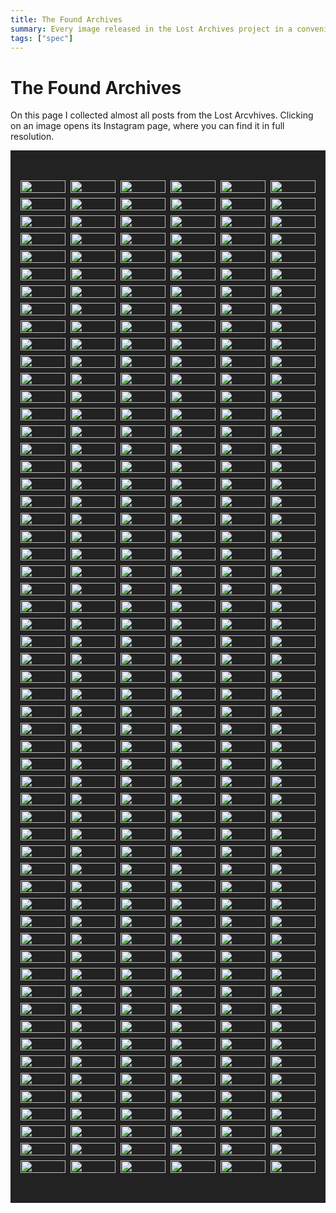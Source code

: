 ```yaml
---
title: The Found Archives
summary: Every image released in the Lost Archives project in a convenient list.
tags: ["spec"]
---
```


<style>

.flexer
{
  display: grid;
  grid-template-columns: repeat(auto-fit, calc(100% / 7));
  grid-gap: 0.5rem;
  background: #222;

  justify-content: center;
  align-items: center;
  padding-top: 3rem;
  padding-bottom: 3rem;
  width: 100%;
}

.flexer a img
{
  width: 100%;
  max-width: unset;
  margin: unset;
}

.flexer a
{
  transition: transform 0.2s ease-in-out;
  z-index: 0;
}

.flexer a:hover
{
  transform: scale(1.05);
  z-index: 1;
}
</style>

<h1>The Found Archives</h1>

<p>On this page I collected almost all posts from the Lost Arcvhives. Clicking on an image opens its Instagram page, where you can find it in full resolution.</p>

<div class="flexer">
<a target="_blank" href="https://instagram.com/p/Bwpif1ElJwF/"><img loading="lazy" src = "/imgs/insta_images/56905195_328804467780476_155031530092347563_n.webp"></a>
<a target="_blank" href="https://instagram.com/p/Bwm5z06l42H/"><img loading="lazy" src = "/imgs/insta_images/58409198_456790251756776_670031078643189384_n.webp"></a>
<a target="_blank" href="https://instagram.com/p/BvCnzZTgCsB/"><img loading="lazy" src = "/imgs/insta_images/52823206_648053712290998_8621472121135644426_n.webp"></a>
<a target="_blank" href="https://instagram.com/p/BvAUBfUlwGS/"><img loading="lazy" src = "/imgs/insta_images/53541851_373670536789179_7498684184836876343_n.webp"></a>
<a target="_blank" href="https://instagram.com/p/Bu69t5HlwMM/"><img loading="lazy" src = "/imgs/insta_images/54512877_2258022000885925_8791528414592468169_n.webp"></a>
<a target="_blank" href="https://instagram.com/p/Bu4V8cYFkkn/"><img loading="lazy" src = "/imgs/insta_images/52977317_837790109897010_1704736963351047599_n.webp"></a>
<a target="_blank" href="https://instagram.com/p/Buudf3zFIm2/"><img loading="lazy" src = "/imgs/insta_images/52183962_590519481414986_5789382831553490426_n.webp"></a>
<a target="_blank" href="https://instagram.com/p/BuuZnMFFg04/"><img loading="lazy" src = "/imgs/insta_images/52008548_2252039605020784_1819611984790468897_n.webp"></a>
<a target="_blank" href="https://instagram.com/p/Buo23A9lAg1/"><img loading="lazy" src = "/imgs/insta_images/53520610_392466481530108_3074246285394711603_n.webp"></a>
<a target="_blank" href="https://instagram.com/p/BumgHU7FSfP/"><img loading="lazy" src = "/imgs/insta_images/52008554_608994419562653_1408925611483866948_n.webp"></a>
<a target="_blank" href="https://instagram.com/p/BuetvzUFC5v/"><img loading="lazy" src = "/imgs/insta_images/51669839_432072400864805_1023034537450639301_n.webp"></a>
<a target="_blank" href="https://instagram.com/p/BuetqMmF0wj/"><img loading="lazy" src = "/imgs/insta_images/52369424_1117152728491340_4911231748437854204_n.webp"></a>
<a target="_blank" href="https://instagram.com/p/BuZ3_HEFmlQ/"><img loading="lazy" src = "/imgs/insta_images/51953653_558705604607944_4650280110754321715_n.webp"></a>
<a target="_blank" href="https://instagram.com/p/BuWVBeTFhWI/"><img loading="lazy" src = "/imgs/insta_images/52014142_409436449882453_8356869980830804786_n.webp"></a>
<a target="_blank" href="https://instagram.com/p/BuUZo2vlcPg/"><img loading="lazy" src = "/imgs/insta_images/52011638_432855387255107_4281182330056438868_n.webp"></a>
<a target="_blank" href="https://instagram.com/p/BuMk8xpl5Pc/"><img loading="lazy" src = "/imgs/insta_images/51933406_341861129757275_4833489502374798228_n.webp"></a>
<a target="_blank" href="https://instagram.com/p/BuKDbGZF1gn/"><img loading="lazy" src = "/imgs/insta_images/51616868_200643200892227_8635687523095744355_n.webp"></a>
<a target="_blank" href="https://instagram.com/p/BuHjQYqF-E5/"><img loading="lazy" src = "/imgs/insta_images/52020941_176789883283667_8679584943319341006_n.webp"></a>
<a target="_blank" href="https://instagram.com/p/BuHjH61FMTC/"><img loading="lazy" src = "/imgs/insta_images/50952484_346386605963742_5494340560205470983_n.webp"></a>
<a target="_blank" href="https://instagram.com/p/BuChjw1lMD6/"><img loading="lazy" src = "/imgs/insta_images/51169612_247937346117751_8829773038208882963_n.webp"></a>
<a target="_blank" href="https://instagram.com/p/Bt6f8AnFmGC/"><img loading="lazy" src = "/imgs/insta_images/51150025_2069284236516019_7988819079532704819_n.webp"></a>
<a target="_blank" href="https://instagram.com/p/Bt33hugl05d/"><img loading="lazy" src = "/imgs/insta_images/50949779_1397773710370066_2195426094418853493_n.webp"></a>
<a target="_blank" href="https://instagram.com/p/Bty02mYF-HY/"><img loading="lazy" src = "/imgs/insta_images/51122835_292064304791483_3266145612647575345_n.webp"></a>
<a target="_blank" href="https://instagram.com/p/BtwOjqJH7dP/"><img loading="lazy" src = "/imgs/insta_images/50559206_1041928272676833_7181548528314216848_n.webp"></a>
<a target="_blank" href="https://instagram.com/p/BtoZf29lYlt/"><img loading="lazy" src = "/imgs/insta_images/50250889_284774578826462_1155155680623090479_n.webp"></a>
<a target="_blank" href="https://instagram.com/p/BtjR17hA7FS/"><img loading="lazy" src = "/imgs/insta_images/50117165_2212248702351579_6020143229159540479_n.webp"></a>
<a target="_blank" href="https://instagram.com/p/BtghaRsgBY2/"><img loading="lazy" src = "/imgs/insta_images/51165161_140970060257734_4183668887259992839_n.webp"></a>
<a target="_blank" href="https://instagram.com/p/BteMjB9n410/"><img loading="lazy" src = "/imgs/insta_images/50170735_695284370873240_8235718966894582387_n.webp"></a>
<a target="_blank" href="https://instagram.com/p/BtWXMWZjHrw/"><img loading="lazy" src = "/imgs/insta_images/49401276_1244572129013797_4135144684913830991_n.webp"></a>
<a target="_blank" href="https://instagram.com/p/BtT1w-3AMWn/"><img loading="lazy" src = "/imgs/insta_images/50634438_378007673013342_6205314773727179853_n.webp"></a>
<a target="_blank" href="https://instagram.com/p/BtRLhuwAc6N/"><img loading="lazy" src = "/imgs/insta_images/49933404_2286941968255843_8976291319356992861_n.webp"></a>
<a target="_blank" href="https://instagram.com/p/BtOmESiFJVu/"><img loading="lazy" src = "/imgs/insta_images/49907369_370802640415642_3797636859657816002_n.webp"></a>
<a target="_blank" href="https://instagram.com/p/BtMLWdBHlwh/"><img loading="lazy" src = "/imgs/insta_images/49468930_486181941913322_7319996000073815292_n.webp"></a>
<a target="_blank" href="https://instagram.com/p/BtEP-yvDgDx/"><img loading="lazy" src = "/imgs/insta_images/49732057_255994098630308_1879029295904547041_n.webp"></a>
<a target="_blank" href="https://instagram.com/p/BtBtz1ljK37/"><img loading="lazy" src = "/imgs/insta_images/50840172_313441865951385_6994349816176760461_n.webp"></a>
<a target="_blank" href="https://instagram.com/p/Bs_cNlDjgbB/"><img loading="lazy" src = "/imgs/insta_images/49671637_227858444824091_2808999717874118265_n.webp"></a>
<a target="_blank" href="https://instagram.com/p/Bs8s2I8DTc5/"><img loading="lazy" src = "/imgs/insta_images/49401284_383257089144760_4455289512044497920_n.webp"></a>
<a target="_blank" href="https://instagram.com/p/Bs6FHM1j6zl/"><img loading="lazy" src = "/imgs/insta_images/50221224_1979215965508847_6581804625219147886_n.webp"></a>
<a target="_blank" href="https://instagram.com/p/BsvvsNTgDnN/"><img loading="lazy" src = "/imgs/insta_images/49530906_228489498091272_7008972979865299854_n.webp"></a>
<a target="_blank" href="https://instagram.com/p/BstUdX1HLfo/"><img loading="lazy" src = "/imgs/insta_images/49283518_1411195882348088_908866364288034029_n.webp"></a>
<a target="_blank" href="https://instagram.com/p/Bsqw1asgXbS/"><img loading="lazy" src = "/imgs/insta_images/50019351_284631165534843_510264946537395424_n.webp"></a>
<a target="_blank" href="https://instagram.com/p/BsoKc6Knzuy/"><img loading="lazy" src = "/imgs/insta_images/49421998_277962436219762_6225723763188250091_n.webp"></a>
<a target="_blank" href="https://instagram.com/p/BsgUICzlv4i/"><img loading="lazy" src = "/imgs/insta_images/47584208_950366745172330_3716188336980118666_n.webp"></a>
<a target="_blank" href="https://instagram.com/p/BsdxbxwARCj/"><img loading="lazy" src = "/imgs/insta_images/47585561_356507035176346_7976309068458970811_n.webp"></a>
<a target="_blank" href="https://instagram.com/p/BsbQVC9DL6v/"><img loading="lazy" src = "/imgs/insta_images/49324189_188481895441570_1703098006088635057_n.webp"></a>
<a target="_blank" href="https://instagram.com/p/BsYnt3Hn7M5/"><img loading="lazy" src = "/imgs/insta_images/47691297_1284034368410998_9124256244106908378_n.webp"></a>
<a target="_blank" href="https://instagram.com/p/BsWCagxjbP8/"><img loading="lazy" src = "/imgs/insta_images/47692934_2214885565497696_471982063338333330_n.webp"></a>
<a target="_blank" href="https://instagram.com/p/BsOQaC-j9YG/"><img loading="lazy" src = "/imgs/insta_images/47694081_107865380186068_7640603923149822898_n.webp"></a>
<a target="_blank" href="https://instagram.com/p/BsLd4zrgaza/"><img loading="lazy" src = "/imgs/insta_images/49293617_585000801951805_5363553304415215682_n.webp"></a>
<a target="_blank" href="https://instagram.com/p/BsI_WrRA2Nk/"><img loading="lazy" src = "/imgs/insta_images/47694454_127309014964476_8964514566472053080_n.webp"></a>
<a target="_blank" href="https://instagram.com/p/BsGTsDJASz6/"><img loading="lazy" src = "/imgs/insta_images/47692562_303165426990082_4303166331427773383_n.webp"></a>
<a target="_blank" href="https://instagram.com/p/BsD1w0ygd8g/"><img loading="lazy" src = "/imgs/insta_images/47583563_238126753748117_5014228481264437391_n.webp"></a>
<a target="_blank" href="https://instagram.com/p/Br8i16TjDHL/"><img loading="lazy" src = "/imgs/insta_images/47210401_126248755067787_1852855667741703837_n.webp"></a>
<a target="_blank" href="https://instagram.com/p/Br5bttejUAK/"><img loading="lazy" src = "/imgs/insta_images/47582541_2420796881323624_3980598377593782616_n.webp"></a>
<a target="_blank" href="https://instagram.com/p/Br3LhGzlZnE/"><img loading="lazy" src = "/imgs/insta_images/47693351_1066388496873846_7750208164741776567_n.webp"></a>
<a target="_blank" href="https://instagram.com/p/Br0f24lnYlD/"><img loading="lazy" src = "/imgs/insta_images/46142929_2311007292468170_1779100264759434710_n.webp"></a>
<a target="_blank" href="https://instagram.com/p/BryBXB3njaQ/"><img loading="lazy" src = "/imgs/insta_images/49376200_586760118404147_880426308351283388_n.webp"></a>
<a target="_blank" href="https://instagram.com/p/BrqMGxbD7xV/"><img loading="lazy" src = "/imgs/insta_images/47487923_372755650164373_7711125948990762826_n.webp"></a>
<a target="_blank" href="https://instagram.com/p/Brntm9SAsVm/"><img loading="lazy" src = "/imgs/insta_images/46335846_600317697085678_6440923771770662497_n.webp"></a>
<a target="_blank" href="https://instagram.com/p/BrlJuGAjzlu/"><img loading="lazy" src = "/imgs/insta_images/46841424_200147007595671_6668679050160359604_n.webp"></a>
<a target="_blank" href="https://instagram.com/p/Brif44HHTLF/"><img loading="lazy" src = "/imgs/insta_images/47334778_295303994663785_5297336909997838325_n.webp"></a>
<a target="_blank" href="https://instagram.com/p/BrgC7xvhxuD/"><img loading="lazy" src = "/imgs/insta_images/46272967_555592094906641_6321795391732361633_n.webp"></a>
<a target="_blank" href="https://instagram.com/p/BrYMoHKg0fM/"><img loading="lazy" src = "/imgs/insta_images/46094885_118961875803124_186399220174444594_n.webp"></a>
<a target="_blank" href="https://instagram.com/p/BrVrXoWgnh-/"><img loading="lazy" src = "/imgs/insta_images/46596519_261232587906296_5479687335052977523_n.webp"></a>
<a target="_blank" href="https://instagram.com/p/BrTFnKWB3Fo/"><img loading="lazy" src = "/imgs/insta_images/46468439_672599153136907_4689074130284244862_n.webp"></a>
<a target="_blank" href="https://instagram.com/p/BrQd8RGnPUx/"><img loading="lazy" src = "/imgs/insta_images/47414389_466429143885046_5254119414784860643_n.webp"></a>
<a target="_blank" href="https://instagram.com/p/BrGMCKMA9Oz/"><img loading="lazy" src = "/imgs/insta_images/45728779_218932332340974_5963733414220842095_n.webp"></a>
<a target="_blank" href="https://instagram.com/p/BrDrNXvlMAS/"><img loading="lazy" src = "/imgs/insta_images/45309241_2002727076475213_8561896020048781344_n.webp"></a>
<a target="_blank" href="https://instagram.com/p/BrBH0d8gDh9/"><img loading="lazy" src = "/imgs/insta_images/45778734_1793547830767258_7217016106680137116_n.webp"></a>
<a target="_blank" href="https://instagram.com/p/Bq_PCAoln_C/"><img loading="lazy" src = "/imgs/insta_images/46754022_351491025627473_2961380740148294352_n.webp"></a>
<a target="_blank" href="https://instagram.com/p/Bqz-g8BgFAO/"><img loading="lazy" src = "/imgs/insta_images/46352150_498300893995389_7397170501286524345_n.webp"></a>
<a target="_blank" href="https://instagram.com/p/Bqxu1ekHNbo/"><img loading="lazy" src = "/imgs/insta_images/45306017_264923157538660_7378520625978279741_n.webp"></a>
<a target="_blank" href="https://instagram.com/p/Bqu9VtFDm8-/"><img loading="lazy" src = "/imgs/insta_images/45275604_2137330609865310_5854494060268159243_n.webp"></a>
<a target="_blank" href="https://instagram.com/p/BqsZhVGHBeX/"><img loading="lazy" src = "/imgs/insta_images/44746684_546343399166846_3796957448725122578_n.webp"></a>
<a target="_blank" href="https://instagram.com/p/Bqp4qK2h0Ng/"><img loading="lazy" src = "/imgs/insta_images/46378403_284888872026192_4210891163424674673_n.webp"></a>
<a target="_blank" href="https://instagram.com/p/BqiCVuVgDrC/"><img loading="lazy" src = "/imgs/insta_images/44547620_1886965114753560_5511416974238605361_n.webp"></a>
<a target="_blank" href="https://instagram.com/p/BqfVKWNAFlk/"><img loading="lazy" src = "/imgs/insta_images/44260935_327358971377992_5412793539009497946_n.webp"></a>
<a target="_blank" href="https://instagram.com/p/BqdDK1YhgC1/"><img loading="lazy" src = "/imgs/insta_images/45595725_773357426337987_3817853788316078208_n.webp"></a>
<a target="_blank" href="https://instagram.com/p/BqaQpJfgmwy/"><img loading="lazy" src = "/imgs/insta_images/45715094_709559106082781_5372074565290846596_n.webp"></a>
<a target="_blank" href="https://instagram.com/p/BqX3UZtDpvx/"><img loading="lazy" src = "/imgs/insta_images/46540354_269483430578949_4751988783344394414_n.webp"></a>
<a target="_blank" href="https://instagram.com/p/BqP_XlZgkpk/"><img loading="lazy" src = "/imgs/insta_images/44362553_319194332249060_1131895689387666741_n.webp"></a>
<a target="_blank" href="https://instagram.com/p/BqNjbJFF6fU/"><img loading="lazy" src = "/imgs/insta_images/46103262_1176113589224641_4553691579575553914_n.webp"></a>
<a target="_blank" href="https://instagram.com/p/BqLTI17g0Oz/"><img loading="lazy" src = "/imgs/insta_images/44205737_917611878442538_1822017468198949137_n.webp"></a>
<a target="_blank" href="https://instagram.com/p/BqIm-8GFxQa/"><img loading="lazy" src = "/imgs/insta_images/43406426_331960800688109_6221089390857056487_n.webp"></a>
<a target="_blank" href="https://instagram.com/p/BqFZpj7lbOb/"><img loading="lazy" src = "/imgs/insta_images/44348156_760161144328469_684085351411080723_n.webp"></a>
<a target="_blank" href="https://instagram.com/p/Bp933iJgbPV/"><img loading="lazy" src = "/imgs/insta_images/44873923_113424366267344_412886784167767542_n.webp"></a>
<a target="_blank" href="https://instagram.com/p/Bp7YI8RgrWb/"><img loading="lazy" src = "/imgs/insta_images/44660225_282015849104646_2465811480887616916_n.webp"></a>
<a target="_blank" href="https://instagram.com/p/Bp4veOrgSP0/"><img loading="lazy" src = "/imgs/insta_images/44850381_999622583542858_7192941646794545524_n.webp"></a>
<a target="_blank" href="https://instagram.com/p/Bpz0JAAlA-6/"><img loading="lazy" src = "/imgs/insta_images/44211210_429089604288484_3921776085145362767_n.webp"></a>
<a target="_blank" href="https://instagram.com/p/BpsB2z5gdb-/"><img loading="lazy" src = "/imgs/insta_images/43628364_570716230026492_127259223787114374_n.webp"></a>
<a target="_blank" href="https://instagram.com/p/BpplbJaghIo/"><img loading="lazy" src = "/imgs/insta_images/44899810_143093959992469_6720948235115621481_n.webp"></a>
<a target="_blank" href="https://instagram.com/p/Bpm5GZrgGHq/"><img loading="lazy" src = "/imgs/insta_images/43311988_565866377160682_7649280539495603166_n.webp"></a>
<a target="_blank" href="https://instagram.com/p/BpkOzj0lM2R/"><img loading="lazy" src = "/imgs/insta_images/43985478_688145771562448_558564853496485417_n.webp"></a>
<a target="_blank" href="https://instagram.com/p/Bphq35GlYzD/"><img loading="lazy" src = "/imgs/insta_images/44448153_2460198190673837_7677505658031124890_n.webp"></a>
<a target="_blank" href="https://instagram.com/p/BpZyYKrA7Q9/"><img loading="lazy" src = "/imgs/insta_images/44619025_480606312423581_512425402550245491_n.webp"></a>
<a target="_blank" href="https://instagram.com/p/BpXZFYvl9i0/"><img loading="lazy" src = "/imgs/insta_images/44320693_741894122854933_238245534015008854_n.webp"></a>
<a target="_blank" href="https://instagram.com/p/BpUzK0RlhPb/"><img loading="lazy" src = "/imgs/insta_images/43739554_2130360543881905_4308833571318557556_n.webp"></a>
<a target="_blank" href="https://instagram.com/p/BpSHRzZj_yI/"><img loading="lazy" src = "/imgs/insta_images/43817746_1989707244660592_6614160359048247162_n.webp"></a>
<a target="_blank" href="https://instagram.com/p/BpPjUaDFytv/"><img loading="lazy" src = "/imgs/insta_images/43778673_249423965731817_8997085714012138655_n.webp"></a>
<a target="_blank" href="https://instagram.com/p/BpHz96Hge2g/"><img loading="lazy" src = "/imgs/insta_images/43778764_769027603475687_6722330647660899304_n.webp"></a>
<a target="_blank" href="https://instagram.com/p/BpFcunxBB_E/"><img loading="lazy" src = "/imgs/insta_images/43778511_1912537668832607_346953086516104349_n.webp"></a>
<a target="_blank" href="https://instagram.com/p/BpCisbpFyVY/"><img loading="lazy" src = "/imgs/insta_images/43408233_465384890535447_7724235722226959696_n.webp"></a>
<a target="_blank" href="https://instagram.com/p/BpAIU6HAjtd/"><img loading="lazy" src = "/imgs/insta_images/42805435_739448336415678_5703520076898492215_n.webp"></a>
<a target="_blank" href="https://instagram.com/p/Bo9nASNF-rt/"><img loading="lazy" src = "/imgs/insta_images/42773120_258413424757273_1369852230801823878_n.webp"></a>
<a target="_blank" href="https://instagram.com/p/Bo1zW5HlvKG/"><img loading="lazy" src = "/imgs/insta_images/41923849_537774253336513_7836994091227510512_n.webp"></a>
<a target="_blank" href="https://instagram.com/p/BozUIxEHrDY/"><img loading="lazy" src = "/imgs/insta_images/43817881_2149327965389245_970996345144110006_n.webp"></a>
<a target="_blank" href="https://instagram.com/p/BowwdwDAGms/"><img loading="lazy" src = "/imgs/insta_images/42434645_2098773963766212_3274007011856336457_n.webp"></a>
<a target="_blank" href="https://instagram.com/p/Bouhvdngtrz/"><img loading="lazy" src = "/imgs/insta_images/42672342_240661826611647_2134671108875225598_n.webp"></a>
<a target="_blank" href="https://instagram.com/p/BordvZOnoLh/"><img loading="lazy" src = "/imgs/insta_images/43129913_308098816635642_6993822798566092452_n.webp"></a>
<a target="_blank" href="https://instagram.com/p/Boj0msagUgv/"><img loading="lazy" src = "/imgs/insta_images/41518311_171213687079375_3047888382603944433_n.webp"></a>
<a target="_blank" href="https://instagram.com/p/BohBaNoA2ZU/"><img loading="lazy" src = "/imgs/insta_images/42502641_276152189898341_2604167570122001794_n.webp"></a>
<a target="_blank" href="https://instagram.com/p/BoeeiKEgsDa/"><img loading="lazy" src = "/imgs/insta_images/41902040_1726504580811256_7662675483097984631_n.webp"></a>
<a target="_blank" href="https://instagram.com/p/BocAyaVgNMA/"><img loading="lazy" src = "/imgs/insta_images/42536473_103943807219560_7675282853959081783_n.webp"></a>
<a target="_blank" href="https://instagram.com/p/BoZlezpHWy1/"><img loading="lazy" src = "/imgs/insta_images/41747414_254392911945751_5051001255582788031_n.webp"></a>
<a target="_blank" href="https://instagram.com/p/BoRlG5Mgyew/"><img loading="lazy" src = "/imgs/insta_images/42733980_272469393389725_842308335012496358_n.webp"></a>
<a target="_blank" href="https://instagram.com/p/BoPJTDKjy5Q/"><img loading="lazy" src = "/imgs/insta_images/41464245_341590183243835_7611365779417196007_n.webp"></a>
<a target="_blank" href="https://instagram.com/p/BoPCxN5gajg/"><img loading="lazy" src = "/imgs/insta_images/41492368_299346147324006_4487028950456386756_n.webp"></a>
<a target="_blank" href="https://instagram.com/p/BoMoiRljqQp/"><img loading="lazy" src = "/imgs/insta_images/41949759_1807161779352083_8058897516284530748_n.webp"></a>
<a target="_blank" href="https://instagram.com/p/BoMob6tg328/"><img loading="lazy" src = "/imgs/insta_images/41448671_347064306037564_8036429959925300349_n.webp"></a>
<a target="_blank" href="https://instagram.com/p/BoHeBXBgOT2/"><img loading="lazy" src = "/imgs/insta_images/41284434_1455826567894349_7546231270224273585_n.webp"></a>
<a target="_blank" href="https://instagram.com/p/Bn_3NXoArJp/"><img loading="lazy" src = "/imgs/insta_images/41208825_1977917682276569_3492570210897720237_n.webp"></a>
<a target="_blank" href="https://instagram.com/p/Bn9ZR2Wh3Gp/"><img loading="lazy" src = "/imgs/insta_images/41712144_306878403428890_3665959298158187388_n.webp"></a>
<a target="_blank" href="https://instagram.com/p/Bn6Qi6xjVtA/"><img loading="lazy" src = "/imgs/insta_images/41092319_632876447110112_837142238590204824_n.webp"></a>
<a target="_blank" href="https://instagram.com/p/Bn385cJgHiO/"><img loading="lazy" src = "/imgs/insta_images/41938407_287783765200334_605781789314045605_n.webp"></a>
<a target="_blank" href="https://instagram.com/p/Bn1bVRYBsV7/"><img loading="lazy" src = "/imgs/insta_images/41406618_842830229439839_991752889818946365_n.webp"></a>
<a target="_blank" href="https://instagram.com/p/BntqMW6lfKz/"><img loading="lazy" src = "/imgs/insta_images/40412866_266522633971792_9134254411591659726_n.webp"></a>
<a target="_blank" href="https://instagram.com/p/BnrPjiRn7hz/"><img loading="lazy" src = "/imgs/insta_images/40843816_812820695730211_2726132518992241448_n.webp"></a>
<a target="_blank" href="https://instagram.com/p/BnoipHKnjST/"><img loading="lazy" src = "/imgs/insta_images/40538513_2207985942754642_7520881090417694146_n.webp"></a>
<a target="_blank" href="https://instagram.com/p/Bnl_U0jBN5I/"><img loading="lazy" src = "/imgs/insta_images/41040590_877606242626844_4268692803008405739_n.webp"></a>
<a target="_blank" href="https://instagram.com/p/Bnjgyu6Fj6r/"><img loading="lazy" src = "/imgs/insta_images/40417425_2029974533732939_3378714244030747200_n.webp"></a>
<a target="_blank" href="https://instagram.com/p/BnbozFog9qx/"><img loading="lazy" src = "/imgs/insta_images/41214237_1185333354938993_6767591183288189092_n.webp"></a>
<a target="_blank" href="https://instagram.com/p/BnbeL_hFJSb/"><img loading="lazy" src = "/imgs/insta_images/40078352_1676910712418386_1941365440157682454_n.webp"></a>
<a target="_blank" href="https://instagram.com/p/BnZGdpDgYFV/"><img loading="lazy" src = "/imgs/insta_images/40645910_185964895612619_5274326632640042268_n.webp"></a>
<a target="_blank" href="https://instagram.com/p/BnWnQgZFyNy/"><img loading="lazy" src = "/imgs/insta_images/40637961_132061467737334_5730291597368857978_n.webp"></a>
<a target="_blank" href="https://instagram.com/p/BnUKopkBNNy/"><img loading="lazy" src = "/imgs/insta_images/39651453_1201209326683614_2599521641574694912_n.webp"></a>
<a target="_blank" href="https://instagram.com/p/BnRaei5lPAx/"><img loading="lazy" src = "/imgs/insta_images/40485976_240976133282758_4921619577290358784_n.webp"></a>
<a target="_blank" href="https://instagram.com/p/BnRGS-2F9hO/"><img loading="lazy" src = "/imgs/insta_images/40779506_245814716126307_168375903552798720_n.webp"></a>
<a target="_blank" href="https://instagram.com/p/BnJscUBhCEG/"><img loading="lazy" src = "/imgs/insta_images/39959557_294223311365347_1856675771779645440_n.webp"></a>
<a target="_blank" href="https://instagram.com/p/BnJOMutgsvZ/"><img loading="lazy" src = "/imgs/insta_images/39361446_513488425780066_77396723718160384_n.webp"></a>
<a target="_blank" href="https://instagram.com/p/BnHGnntAjY4/"><img loading="lazy" src = "/imgs/insta_images/39865346_2152900714999578_5655245041359126528_n.webp"></a>
<a target="_blank" href="https://instagram.com/p/BnEpE1MD8Fb/"><img loading="lazy" src = "/imgs/insta_images/37528944_646924305704342_2366093759629754368_n.webp"></a>
<a target="_blank" href="https://instagram.com/p/BnEOFBXATIG/"><img loading="lazy" src = "/imgs/insta_images/39132182_286759545385549_6490895271700987904_n.webp"></a>
<a target="_blank" href="https://instagram.com/p/BnB3ydGFEVA/"><img loading="lazy" src = "/imgs/insta_images/40080576_268525833871350_4145744902182928384_n.webp"></a>
<a target="_blank" href="https://instagram.com/p/Bm_fVCJllfF/"><img loading="lazy" src = "/imgs/insta_images/39373945_696931327338833_6353704816446799872_n.webp"></a>
<a target="_blank" href="https://instagram.com/p/Bm3vTbxnFyA/"><img loading="lazy" src = "/imgs/insta_images/39272033_1158080734330968_8629745124902961152_n.webp"></a>
<a target="_blank" href="https://instagram.com/p/Bm1JOp6nwYL/"><img loading="lazy" src = "/imgs/insta_images/39380298_2104258116495773_4743267413896724480_n.webp"></a>
<a target="_blank" href="https://instagram.com/p/Bm05qA8H5VX/"><img loading="lazy" src = "/imgs/insta_images/39137723_536854366753129_7888607531105255424_n.webp"></a>
<a target="_blank" href="https://instagram.com/p/BmydWLfjhQt/"><img loading="lazy" src = "/imgs/insta_images/39172226_2014523075259730_2958566265976782848_n.webp"></a>
<a target="_blank" href="https://instagram.com/p/BmydQQjF2Te/"><img loading="lazy" src = "/imgs/insta_images/38847392_1885267771781434_3276529253314723840_n.webp"></a>
<a target="_blank" href="https://instagram.com/p/BmteprPlqZK/"><img loading="lazy" src = "/imgs/insta_images/38989774_247877869200903_7870181202282414080_n.webp"></a>
<a target="_blank" href="https://instagram.com/p/Bml4iA8Fk37/"><img loading="lazy" src = "/imgs/insta_images/38483527_537217283364789_2629255343682617344_n.webp"></a>
<a target="_blank" href="https://instagram.com/p/BmjPyjtHvrw/"><img loading="lazy" src = "/imgs/insta_images/39095573_607465196316623_6396839623972093952_n.webp"></a>
<a target="_blank" href="https://instagram.com/p/BmgbHVuF-yJ/"><img loading="lazy" src = "/imgs/insta_images/38485739_2106622576274076_9058585604974968832_n.webp"></a>
<a target="_blank" href="https://instagram.com/p/BmdzmBtAium/"><img loading="lazy" src = "/imgs/insta_images/37964391_641528826246281_6865043706945208320_n.webp"></a>
<a target="_blank" href="https://instagram.com/p/BmbMma_F5n8/"><img loading="lazy" src = "/imgs/insta_images/38436450_1874016349358785_8800469714141708288_n.webp"></a>
<a target="_blank" href="https://instagram.com/p/BmS_i9cFdzQ/"><img loading="lazy" src = "/imgs/insta_images/37892295_299030094191854_8059228044696485888_n.webp"></a>
<a target="_blank" href="https://instagram.com/p/BmQ_96IDscq/"><img loading="lazy" src = "/imgs/insta_images/38019738_275200759742151_4645901085116989440_n.webp"></a>
<a target="_blank" href="https://instagram.com/p/BmQRVtxgd3A/"><img loading="lazy" src = "/imgs/insta_images/37915523_315197845703624_3503915971700064256_n.webp"></a>
<a target="_blank" href="https://instagram.com/p/BmOKVgdgWD5/"><img loading="lazy" src = "/imgs/insta_images/37859626_461305004375449_3104174616612962304_n.webp"></a>
<a target="_blank" href="https://instagram.com/p/BmLwz0MFyHE/"><img loading="lazy" src = "/imgs/insta_images/38431273_424224691402269_7337986989976715264_n.webp"></a>
<a target="_blank" href="https://instagram.com/p/BmIxZbNjJAI/"><img loading="lazy" src = "/imgs/insta_images/38096908_245828079380683_6210450206673076224_n.webp"></a>
<a target="_blank" href="https://instagram.com/p/Bl_JvWRgHXE/"><img loading="lazy" src = "/imgs/insta_images/38175283_237708290206390_7974061579110973440_n.webp"></a>
<a target="_blank" href="https://instagram.com/p/Bl8fy66gakH/"><img loading="lazy" src = "/imgs/insta_images/38197996_265626340895975_7157743791137357824_n.webp"></a>
<a target="_blank" href="https://instagram.com/p/Bl6GdHEAaU-/"><img loading="lazy" src = "/imgs/insta_images/37603366_279059446192447_6352763651673292800_n.webp"></a>
<a target="_blank" href="https://instagram.com/p/Bl3RE5MHFqB/"><img loading="lazy" src = "/imgs/insta_images/37527261_310031946400343_3090619266035089408_n.webp"></a>
<a target="_blank" href="https://instagram.com/p/Blvv3NQgpKg/"><img loading="lazy" src = "/imgs/insta_images/37169582_170235317070074_3245537984782532608_n.webp"></a>
<a target="_blank" href="https://instagram.com/p/BlvM7D3g27F/"><img loading="lazy" src = "/imgs/insta_images/36904161_266871080788469_6760287856867934208_n.webp"></a>
<a target="_blank" href="https://instagram.com/p/BltR-RjH-Sa/"><img loading="lazy" src = "/imgs/insta_images/37332669_224957881679673_158821160392327168_n.webp"></a>
<a target="_blank" href="https://instagram.com/p/BlsvJUwAVA9/"><img loading="lazy" src = "/imgs/insta_images/36999443_433660710466534_2037379296623853568_n.webp"></a>
<a target="_blank" href="https://instagram.com/p/BlqmT_pD3Th/"><img loading="lazy" src = "/imgs/insta_images/36974193_1835893949864618_5501007835137310720_n.webp"></a>
<a target="_blank" href="https://instagram.com/p/BlqESpMAC-C/"><img loading="lazy" src = "/imgs/insta_images/34448500_295339421210991_59621808290136064_n.webp"></a>
<a target="_blank" href="https://instagram.com/p/BloDLHHFbXh/"><img loading="lazy" src = "/imgs/insta_images/37013407_1112060595616462_6280469211663826944_n.webp"></a>
<a target="_blank" href="https://instagram.com/p/BlnhBZNFHRc/"><img loading="lazy" src = "/imgs/insta_images/37207561_512752715825795_5998526431410257920_n.webp"></a>
<a target="_blank" href="https://instagram.com/p/Bllgp_cj7m4/"><img loading="lazy" src = "/imgs/insta_images/37221427_2179624168922976_4206521210567131136_n.webp"></a>
<a target="_blank" href="https://instagram.com/p/BllK7_VgwSg/"><img loading="lazy" src = "/imgs/insta_images/36991285_821035768284261_3732241015885529088_n.webp"></a>
<a target="_blank" href="https://instagram.com/p/Bldr3ZBAGc8/"><img loading="lazy" src = "/imgs/insta_images/37394167_418088962013050_4747537612116328448_n.webp"></a>
<a target="_blank" href="https://instagram.com/p/Blb1kuZFUtp/"><img loading="lazy" src = "/imgs/insta_images/37098865_1873454232954482_1885062091107205120_n.webp"></a>
<a target="_blank" href="https://instagram.com/p/BlYrlzRg6Ak/"><img loading="lazy" src = "/imgs/insta_images/36993479_265441104232226_2417206090950246400_n.webp"></a>
<a target="_blank" href="https://instagram.com/p/BlWGySjgt2C/"><img loading="lazy" src = "/imgs/insta_images/37057918_2238896189465841_7618736207408660480_n.webp"></a>
<a target="_blank" href="https://instagram.com/p/BlTiAnOBZlQ/"><img loading="lazy" src = "/imgs/insta_images/36955634_909947225873534_6716711320546181120_n.webp"></a>
<a target="_blank" href="https://instagram.com/p/BlS5KW_FhuF/"><img loading="lazy" src = "/imgs/insta_images/37107296_205970753440670_1768189786100596736_n.webp"></a>
<a target="_blank" href="https://instagram.com/p/BlLyuLeFweX/"><img loading="lazy" src = "/imgs/insta_images/36550535_225191964770378_8642035762230984704_n.webp"></a>
<a target="_blank" href="https://instagram.com/p/BlJH72ZhfMT/"><img loading="lazy" src = "/imgs/insta_images/36484711_355128278351675_8402805164720783360_n.webp"></a>
<a target="_blank" href="https://instagram.com/p/BlGjLfdBW9G/"><img loading="lazy" src = "/imgs/insta_images/36135974_204740123564138_7083443017285107712_n.webp"></a>
<a target="_blank" href="https://instagram.com/p/BlF3QCElRl-/"><img loading="lazy" src = "/imgs/insta_images/36891131_1792809364088606_4473553487866626048_n.webp"></a>
<a target="_blank" href="https://instagram.com/p/BlD-Xc7H-la/"><img loading="lazy" src = "/imgs/insta_images/36599428_237857363482504_7685815410364514304_n.webp"></a>
<a target="_blank" href="https://instagram.com/p/BlBgbMDAGbL/"><img loading="lazy" src = "/imgs/insta_images/36160738_235313340529049_8427569821595467776_n.webp"></a>
<a target="_blank" href="https://instagram.com/p/Bk5eKZNgF-k/"><img loading="lazy" src = "/imgs/insta_images/36085778_1736148173143020_2554781031676772352_n.webp"></a>
<a target="_blank" href="https://instagram.com/p/Bk262leH3Xj/"><img loading="lazy" src = "/imgs/insta_images/35617110_1032380780219961_5208564650119004160_n.webp"></a>
<a target="_blank" href="https://instagram.com/p/Bk0RLZzg-c4/"><img loading="lazy" src = "/imgs/insta_images/34503979_197159417800949_3290565202143084544_n.webp"></a>
<a target="_blank" href="https://instagram.com/p/Bkxi1dVFCux/"><img loading="lazy" src = "/imgs/insta_images/36148770_278916196003105_4330156250818936832_n.webp"></a>
<a target="_blank" href="https://instagram.com/p/BkvMUeXjVfy/"><img loading="lazy" src = "/imgs/insta_images/35617138_394088904415479_3581861652368195584_n.webp"></a>
<a target="_blank" href="https://instagram.com/p/BknhAtbndve/"><img loading="lazy" src = "/imgs/insta_images/35001135_209222909799905_4714687047946731520_n.webp"></a>
<a target="_blank" href="https://instagram.com/p/BkkyHhTgQN9/"><img loading="lazy" src = "/imgs/insta_images/35335137_959555397552337_1855141661001121792_n.webp"></a>
<a target="_blank" href="https://instagram.com/p/Bki3sj5FtX9/"><img loading="lazy" src = "/imgs/insta_images/35364269_226198104774168_4120130236920627200_n.webp"></a>
<a target="_blank" href="https://instagram.com/p/BkftIo_Hf_w/"><img loading="lazy" src = "/imgs/insta_images/34921391_278009542744577_3273048152256544768_n.webp"></a>
<a target="_blank" href="https://instagram.com/p/BkdDVdYjNCz/"><img loading="lazy" src = "/imgs/insta_images/35531934_2166558853589428_647311645214769152_n.webp"></a>
<a target="_blank" href="https://instagram.com/p/BkVX6KWAiJr/"><img loading="lazy" src = "/imgs/insta_images/35461500_1671700996218507_446084112340484096_n.webp"></a>
<a target="_blank" href="https://instagram.com/p/BkS5W9QlFfn/"><img loading="lazy" src = "/imgs/insta_images/34687450_1968115789887929_1946603449130942464_n.webp"></a>
<a target="_blank" href="https://instagram.com/p/BkQRa5RgACu/"><img loading="lazy" src = "/imgs/insta_images/34399237_1659292070859652_4893023049378430976_n.webp"></a>
<a target="_blank" href="https://instagram.com/p/BkNpmtZDZzM/"><img loading="lazy" src = "/imgs/insta_images/35544780_152260935638394_6831679700910211072_n.webp"></a>
<a target="_blank" href="https://instagram.com/p/BkLF64slD52/"><img loading="lazy" src = "/imgs/insta_images/35383291_184911968837317_4535811362399453184_n.webp"></a>
<a target="_blank" href="https://instagram.com/p/BkDicThBavh/"><img loading="lazy" src = "/imgs/insta_images/34266270_212153319412735_7708797355163648000_n.webp"></a>
<a target="_blank" href="https://instagram.com/p/Bj-YSDmgfYt/"><img loading="lazy" src = "/imgs/insta_images/35000470_209374396343820_181478762146168832_n.webp"></a>
<a target="_blank" href="https://instagram.com/p/Bj7lwZAnX6X/"><img loading="lazy" src = "/imgs/insta_images/34106356_213216439490042_5396967565266255872_n.webp"></a>
<a target="_blank" href="https://instagram.com/p/Bj4xCtsAWLU/"><img loading="lazy" src = "/imgs/insta_images/33941060_1087473978072867_3394790181377671168_n.webp"></a>
<a target="_blank" href="https://instagram.com/p/BjxCnSVDlxf/"><img loading="lazy" src = "/imgs/insta_images/33698674_2041370112849573_8778414734954201088_n.webp"></a>
<a target="_blank" href="https://instagram.com/p/Bju6B0Mlp8R/"><img loading="lazy" src = "/imgs/insta_images/34327715_1693348730731489_6476467523070984192_n.webp"></a>
<a target="_blank" href="https://instagram.com/p/Bjscf2tgVWa/"><img loading="lazy" src = "/imgs/insta_images/33480984_478470995906134_2067627110612074496_n.webp"></a>
<a target="_blank" href="https://instagram.com/p/BjpT7EIgqlv/"><img loading="lazy" src = "/imgs/insta_images/32503885_246886372723190_7323598093620871168_n.webp"></a>
<a target="_blank" href="https://instagram.com/p/BjnOYQgHcFq/"><img loading="lazy" src = "/imgs/insta_images/34329674_194894964664670_1442308738789670912_n.webp"></a>
<a target="_blank" href="https://instagram.com/p/BjfJy3TjWFE/"><img loading="lazy" src = "/imgs/insta_images/33179709_1809288776046383_1777406111607947264_n.webp"></a>
<a target="_blank" href="https://instagram.com/p/Bjcn43ZjBNn/"><img loading="lazy" src = "/imgs/insta_images/32824395_409171649558660_5383555202739601408_n.webp"></a>
<a target="_blank" href="https://instagram.com/p/BjaUNI4FLIc/"><img loading="lazy" src = "/imgs/insta_images/33145354_756849791152206_737112655390572544_n.webp"></a>
<a target="_blank" href="https://instagram.com/p/BjXqsDHAOZh/"><img loading="lazy" src = "/imgs/insta_images/31880348_174700590035948_2369531653316935680_n.webp"></a>
<a target="_blank" href="https://instagram.com/p/BjUjHrLH-hL/"><img loading="lazy" src = "/imgs/insta_images/32506840_566221503763698_4233079866691420160_n.webp"></a>
<a target="_blank" href="https://instagram.com/p/BjNWUGpnoc6/"><img loading="lazy" src = "/imgs/insta_images/33346201_135254707338428_6105959094084960256_n.webp"></a>
<a target="_blank" href="https://instagram.com/p/BjKpovigIHI/"><img loading="lazy" src = "/imgs/insta_images/33250828_956249304548057_7273571534327775232_n.webp"></a>
<a target="_blank" href="https://instagram.com/p/BjH_KCMgre0/"><img loading="lazy" src = "/imgs/insta_images/33060930_207748136682447_889987863058317312_n.webp"></a>
<a target="_blank" href="https://instagram.com/p/BjFgoSYgrt9/"><img loading="lazy" src = "/imgs/insta_images/32121787_180600955974973_9020499033289916416_n.webp"></a>
<a target="_blank" href="https://instagram.com/p/BjC7phln88X/"><img loading="lazy" src = "/imgs/insta_images/31970471_2041854042523882_657112154993852416_n.webp"></a>
<a target="_blank" href="https://instagram.com/p/Bi6-cOFglr_/"><img loading="lazy" src = "/imgs/insta_images/32135482_285760935297540_6340474032252518400_n.webp"></a>
<a target="_blank" href="https://instagram.com/p/Bi4ZowEgOGV/"><img loading="lazy" src = "/imgs/insta_images/31522373_2079990005406698_749310392575983616_n.webp"></a>
<a target="_blank" href="https://instagram.com/p/Bi19Y6gFnp_/"><img loading="lazy" src = "/imgs/insta_images/31905448_599633670422939_3310433256997912576_n.webp"></a>
<a target="_blank" href="https://instagram.com/p/Bi16acbl37F/"><img loading="lazy" src = "/imgs/insta_images/32121675_343462842844092_7320767684403003392_n.webp"></a>
<a target="_blank" href="https://instagram.com/p/BiziGR9FFev/"><img loading="lazy" src = "/imgs/insta_images/32026320_1761248537245411_8495614374285672448_n.webp"></a>
<a target="_blank" href="https://instagram.com/p/Biw9Fn9AUsk/"><img loading="lazy" src = "/imgs/insta_images/31449101_2064087243874310_3203105726532681728_n.webp"></a>
<a target="_blank" href="https://instagram.com/p/Bio-srLgFsJ/"><img loading="lazy" src = "/imgs/insta_images/31954364_1862926660413736_3706219595745460224_n.webp"></a>
<a target="_blank" href="https://instagram.com/p/Bimn0rAgLXx/"><img loading="lazy" src = "/imgs/insta_images/31042994_2548554355370548_3625352671596118016_n.webp"></a>
<a target="_blank" href="https://instagram.com/p/BikG9WmFjdi/"><img loading="lazy" src = "/imgs/insta_images/31198502_377416686092615_4729059984204103680_n.webp"></a>
<a target="_blank" href="https://instagram.com/p/BihLxXogGJO/"><img loading="lazy" src = "/imgs/insta_images/31997237_628583684178566_4411624895591481344_n.webp"></a>
<a target="_blank" href="https://instagram.com/p/BiebcC2gKzT/"><img loading="lazy" src = "/imgs/insta_images/31086523_231959017358770_17133848609423360_n.webp"></a>
<a target="_blank" href="https://instagram.com/p/BiXCyExAgUN/"><img loading="lazy" src = "/imgs/insta_images/31108399_440208606392766_206660219827126272_n.webp"></a>
<a target="_blank" href="https://instagram.com/p/BiVEIJ0BfKs/"><img loading="lazy" src = "/imgs/insta_images/31163067_165171144166681_378731354327613440_n.webp"></a>
<a target="_blank" href="https://instagram.com/p/BiSK4fVFY_D/"><img loading="lazy" src = "/imgs/insta_images/30856506_623405584679622_7139369848030625792_n.webp"></a>
<a target="_blank" href="https://instagram.com/p/BiPiu5BgJXM/"><img loading="lazy" src = "/imgs/insta_images/30953932_193578331285699_5798150895493447680_n.webp"></a>
<a target="_blank" href="https://instagram.com/p/BiM_QiNAp3z/"><img loading="lazy" src = "/imgs/insta_images/30855332_184188538898343_7889007731862929408_n.webp"></a>
<a target="_blank" href="https://instagram.com/p/BiFFqL7gYU1/"><img loading="lazy" src = "/imgs/insta_images/31270318_1987288364920990_5413752799970197504_n.webp"></a>
<a target="_blank" href="https://instagram.com/p/BiCpmUTgmxd/"><img loading="lazy" src = "/imgs/insta_images/30593265_205778866895431_4542288954765869056_n.webp"></a>
<a target="_blank" href="https://instagram.com/p/Bh_7rrTgkei/"><img loading="lazy" src = "/imgs/insta_images/30604649_970460139780963_3601752363175510016_n.webp"></a>
<a target="_blank" href="https://instagram.com/p/Bh9Gdlogz0_/"><img loading="lazy" src = "/imgs/insta_images/30601697_2021817488060397_855192460387680256_n.webp"></a>
<a target="_blank" href="https://instagram.com/p/Bh7AKVsgP9W/"><img loading="lazy" src = "/imgs/insta_images/31104278_474772496276569_282041865149087744_n.webp"></a>
<a target="_blank" href="https://instagram.com/p/BhzJjrKn6uD/"><img loading="lazy" src = "/imgs/insta_images/30856509_820073518117491_347403802741047296_n.webp"></a>
<a target="_blank" href="https://instagram.com/p/BhxGKxIAA-g/"><img loading="lazy" src = "/imgs/insta_images/30086695_708095842698752_2468471980236472320_n.webp"></a>
<a target="_blank" href="https://instagram.com/p/BhtuPzZl1ly/"><img loading="lazy" src = "/imgs/insta_images/30602022_181103129204105_5191674583853301760_n.webp"></a>
<a target="_blank" href="https://instagram.com/p/BhrTKVxlJiK/"><img loading="lazy" src = "/imgs/insta_images/30590821_1881236178561410_8688747397045551104_n.webp"></a>
<a target="_blank" href="https://instagram.com/p/Bho_Nm9AfSN/"><img loading="lazy" src = "/imgs/insta_images/30604743_1790906124307137_5849064146489835520_n.webp"></a>
<a target="_blank" href="https://instagram.com/p/BhhHuTOh6zB/"><img loading="lazy" src = "/imgs/insta_images/30078619_1700108273382004_781475952411541504_n.webp"></a>
<a target="_blank" href="https://instagram.com/p/BhehdpcAd2y/"><img loading="lazy" src = "/imgs/insta_images/30591765_315264582335189_3038612198537560064_n.webp"></a>
<a target="_blank" href="https://instagram.com/p/BhcFv-jg2hD/"><img loading="lazy" src = "/imgs/insta_images/29739276_947745072070610_8694845322892935168_n.webp"></a>
<a target="_blank" href="https://instagram.com/p/BhZhMMlgh7j/"><img loading="lazy" src = "/imgs/insta_images/30078474_1776066545777989_171860096987430912_n.webp"></a>
<a target="_blank" href="https://instagram.com/p/BhWtuCfg05K/"><img loading="lazy" src = "/imgs/insta_images/30086327_185603405495709_2108946182058278912_n.webp"></a>
<a target="_blank" href="https://instagram.com/p/BhPXztvgeci/"><img loading="lazy" src = "/imgs/insta_images/29417730_345222715885300_739504969354313728_n.webp"></a>
<a target="_blank" href="https://instagram.com/p/BhMrdUDjGx-/"><img loading="lazy" src = "/imgs/insta_images/29737381_2099129943640623_4696954124413960192_n.webp"></a>
<a target="_blank" href="https://instagram.com/p/BhKG_sLB2Tb/"><img loading="lazy" src = "/imgs/insta_images/29717577_359535744530887_8694261924600217600_n.webp"></a>
<a target="_blank" href="https://instagram.com/p/BhId8d3A-eF/"><img loading="lazy" src = "/imgs/insta_images/29404243_394581611016351_4228860658323554304_n.webp"></a>
<a target="_blank" href="https://instagram.com/p/BhHajIojNx8/"><img loading="lazy" src = "/imgs/insta_images/29737850_2013634438896695_4734819518168170496_n.webp"></a>
<a target="_blank" href="https://instagram.com/p/BhFyjS-gtIW/"><img loading="lazy" src = "/imgs/insta_images/29715628_1607698736005043_8583459280261218304_n.webp"></a>
<a target="_blank" href="https://instagram.com/p/Bg92EiKgwmX/"><img loading="lazy" src = "/imgs/insta_images/29715285_178764869430352_7717352672319242240_n.webp"></a>
<a target="_blank" href="https://instagram.com/p/Bg6-r3pjYp_/"><img loading="lazy" src = "/imgs/insta_images/29402591_2052987981626571_4920293166835302400_n.webp"></a>
<a target="_blank" href="https://instagram.com/p/Bg4y5fVjjyb/"><img loading="lazy" src = "/imgs/insta_images/29403615_164652640904257_9184909114365444096_n.webp"></a>
<a target="_blank" href="https://instagram.com/p/Bg4u-H7g7Cs/"><img loading="lazy" src = "/imgs/insta_images/29417432_408607322899604_6739960197562761216_n.webp"></a>
<a target="_blank" href="https://instagram.com/p/Bg1kijRgHdt/"><img loading="lazy" src = "/imgs/insta_images/29095195_170457500276857_1747830614620372992_n.webp"></a>
<a target="_blank" href="https://instagram.com/p/Bgz4syvAebW/"><img loading="lazy" src = "/imgs/insta_images/29093942_2065787873702534_94700017377345536_n.webp"></a>
<a target="_blank" href="https://instagram.com/p/BgrNIytBQY0/"><img loading="lazy" src = "/imgs/insta_images/28765496_1464584340337674_4108858481799331840_n.webp"></a>
<a target="_blank" href="https://instagram.com/p/BgmRkIuAsWL/"><img loading="lazy" src = "/imgs/insta_images/28763653_176085483200684_4520656819403620352_n.webp"></a>
<a target="_blank" href="https://instagram.com/p/Bgh5MV5lgMF/"><img loading="lazy" src = "/imgs/insta_images/28765645_150026222490363_7886584189191979008_n.webp"></a>
<a target="_blank" href="https://instagram.com/p/BgZsIXtgjjY/"><img loading="lazy" src = "/imgs/insta_images/28751414_596516820691959_4684719489164509184_n.webp"></a>
<a target="_blank" href="https://instagram.com/p/BgW9divnLfu/"><img loading="lazy" src = "/imgs/insta_images/28436256_241375639740194_3619138446624292864_n.webp"></a>
<a target="_blank" href="https://instagram.com/p/BgUDBH3hrXk/"><img loading="lazy" src = "/imgs/insta_images/28753511_252340825307469_2276370222074036224_n.webp"></a>
<a target="_blank" href="https://instagram.com/p/BgRhMrQBRxo/"><img loading="lazy" src = "/imgs/insta_images/28751532_409196666173253_7504696557887815680_n.webp"></a>
<a target="_blank" href="https://instagram.com/p/BgO82vGH7ga/"><img loading="lazy" src = "/imgs/insta_images/28433787_2034672866550181_8997745181318971392_n.webp"></a>
<a target="_blank" href="https://instagram.com/p/BgHQEPGl22l/"><img loading="lazy" src = "/imgs/insta_images/28765957_620196328311869_7368666847610142720_n.webp"></a>
<a target="_blank" href="https://instagram.com/p/BgEsxDHg_9i/"><img loading="lazy" src = "/imgs/insta_images/28435462_996548763830185_348474078526439424_n.webp"></a>
<a target="_blank" href="https://instagram.com/p/BgCBcSOBC-V/"><img loading="lazy" src = "/imgs/insta_images/28428623_203158173601443_6688167736696111104_n.webp"></a>
<a target="_blank" href="https://instagram.com/p/Bf_HvK0H-Yu/"><img loading="lazy" src = "/imgs/insta_images/28764497_812253465642991_3332391749745115136_n.webp"></a>
<a target="_blank" href="https://instagram.com/p/Bf8zQmAgXDn/"><img loading="lazy" src = "/imgs/insta_images/28159114_151995368816748_58178128048029696_n.webp"></a>
<a target="_blank" href="https://instagram.com/p/Bf1FTcdBVy0/"><img loading="lazy" src = "/imgs/insta_images/28152956_1409695425824313_6159302209944158208_n.webp"></a>
<a target="_blank" href="https://instagram.com/p/BfywHRBAQ12/"><img loading="lazy" src = "/imgs/insta_images/28155430_134563984033223_2827344015672737792_n.webp"></a>
<a target="_blank" href="https://instagram.com/p/Bfv3PzoFHx-/"><img loading="lazy" src = "/imgs/insta_images/28428356_1289278697882241_2547511902607507456_n.webp"></a>
<a target="_blank" href="https://instagram.com/p/Bftcuwwl3JT/"><img loading="lazy" src = "/imgs/insta_images/28432798_1620821264631549_6355591939177316352_n.webp"></a>
<a target="_blank" href="https://instagram.com/p/Bfq7nvwheUy/"><img loading="lazy" src = "/imgs/insta_images/28151224_151944415478929_2419536978291720192_n.webp"></a>
<a target="_blank" href="https://instagram.com/p/Bfjkx_fgI2h/"><img loading="lazy" src = "/imgs/insta_images/28158399_166827577287494_6381152500736589824_n.webp"></a>
<a target="_blank" href="https://instagram.com/p/BfhBMt8g3i7/"><img loading="lazy" src = "/imgs/insta_images/28153116_270620986806990_3839498972175532032_n.webp"></a>
<a target="_blank" href="https://instagram.com/p/BfeQNaZhTv1/"><img loading="lazy" src = "/imgs/insta_images/27893624_1487141844741149_6429344013777633280_n.webp"></a>
<a target="_blank" href="https://instagram.com/p/Bfbl7DKAnrg/"><img loading="lazy" src = "/imgs/insta_images/27879416_309078169616015_1401606227078676480_n.webp"></a>
<a target="_blank" href="https://instagram.com/p/BfY1gVYn25n/"><img loading="lazy" src = "/imgs/insta_images/27878376_1114199615384152_3861209117028777984_n.webp"></a>
<a target="_blank" href="https://instagram.com/p/BfQ_H7ChCHV/"><img loading="lazy" src = "/imgs/insta_images/27891081_2115374618744224_7105095858684690432_n.webp"></a>
<a target="_blank" href="https://instagram.com/p/BfOiTN6gQkQ/"><img loading="lazy" src = "/imgs/insta_images/27580507_184432338984829_7267447993295437824_n.webp"></a>
<a target="_blank" href="https://instagram.com/p/BfMeHFRAs3f/"><img loading="lazy" src = "/imgs/insta_images/27579176_223971221511101_618997305244123136_n.webp"></a>
<a target="_blank" href="https://instagram.com/p/BfJcHxHFwKQ/"><img loading="lazy" src = "/imgs/insta_images/27582244_2088732118013518_2477344545151385600_n.webp"></a>
<a target="_blank" href="https://instagram.com/p/BfGtdm4gs_H/"><img loading="lazy" src = "/imgs/insta_images/27878567_205235406885891_8253829018558660608_n.webp"></a>
<a target="_blank" href="https://instagram.com/p/Be-_CBAj2Op/"><img loading="lazy" src = "/imgs/insta_images/26872788_220268065208296_7820423946028711936_n.webp"></a>
<a target="_blank" href="https://instagram.com/p/Be8e8BzhvTP/"><img loading="lazy" src = "/imgs/insta_images/26872875_335237360321741_785400946929696768_n.webp"></a>
<a target="_blank" href="https://instagram.com/p/Be6BfP0BebC/"><img loading="lazy" src = "/imgs/insta_images/27580709_1616565848429246_1278417768936374272_n.webp"></a>
<a target="_blank" href="https://instagram.com/p/Be2_moXDG1T/"><img loading="lazy" src = "/imgs/insta_images/26866835_194393267822899_6112384605677944832_n.webp"></a>
<a target="_blank" href="https://instagram.com/p/Be0tKmnggUG/"><img loading="lazy" src = "/imgs/insta_images/26866722_166237660675662_8611307500316131328_n.webp"></a>
<a target="_blank" href="https://instagram.com/p/Bes4rhZA5uM/"><img loading="lazy" src = "/imgs/insta_images/26864855_218736355362814_8535259817235709952_n.webp"></a>
<a target="_blank" href="https://instagram.com/p/BeqRaa3Ae_s/"><img loading="lazy" src = "/imgs/insta_images/26866571_195471921038864_6802302914879553536_n.webp"></a>
<a target="_blank" href="https://instagram.com/p/Beno6N4D5Yu/"><img loading="lazy" src = "/imgs/insta_images/26871601_199688097279330_5336629115912978432_n.webp"></a>
<a target="_blank" href="https://instagram.com/p/BelKoSQnIn0/"><img loading="lazy" src = "/imgs/insta_images/26869066_143213279704003_9112241866899718144_n.webp"></a>
<a target="_blank" href="https://instagram.com/p/BeihhefH3_Z/"><img loading="lazy" src = "/imgs/insta_images/26867929_2070614866556596_4267135628749045760_n.webp"></a>
<a target="_blank" href="https://instagram.com/p/Bea1v3GD6DE/"><img loading="lazy" src = "/imgs/insta_images/26367797_1966608340322368_3641754606238695424_n.webp"></a>
<a target="_blank" href="https://instagram.com/p/BeYTbYfD1K2/"><img loading="lazy" src = "/imgs/insta_images/26154268_107184640096721_277515034043613184_n.webp"></a>
<a target="_blank" href="https://instagram.com/p/BeVvPIEjeMb/"><img loading="lazy" src = "/imgs/insta_images/26308462_419361765151144_5026045372015837184_n.webp"></a>
<a target="_blank" href="https://instagram.com/p/BeTD8aDjxd0/"><img loading="lazy" src = "/imgs/insta_images/26863375_186608138593018_5925755567858515968_n.webp"></a>
<a target="_blank" href="https://instagram.com/p/BeQfzwBjs2h/"><img loading="lazy" src = "/imgs/insta_images/26387433_177442586344711_7252286041481019392_n.webp"></a>
<a target="_blank" href="https://instagram.com/p/BeI_W1WDYH0/"><img loading="lazy" src = "/imgs/insta_images/26276173_1154952561273931_4401998722829910016_n.webp"></a>
<a target="_blank" href="https://instagram.com/p/BeGdfVCjfFw/"><img loading="lazy" src = "/imgs/insta_images/26300337_143050223045785_4796132272262610944_n.webp"></a>
<a target="_blank" href="https://instagram.com/p/BeD59uNDRwo/"><img loading="lazy" src = "/imgs/insta_images/26073204_2053666104869445_5595065252392730624_n.webp"></a>
<a target="_blank" href="https://instagram.com/p/BeBN8psDe13/"><img loading="lazy" src = "/imgs/insta_images/26274692_943861509109866_7757805637840404480_n.webp"></a>
<a target="_blank" href="https://instagram.com/p/Bd-1lQij6gg/"><img loading="lazy" src = "/imgs/insta_images/26157159_1593815367402312_1417892339338182656_n.webp"></a>
<a target="_blank" href="https://instagram.com/p/Bd26BgaDaMa/"><img loading="lazy" src = "/imgs/insta_images/25038844_386874308402637_6550139633970184192_n.webp"></a>
<a target="_blank" href="https://instagram.com/p/Bd0YjAmDWLd/"><img loading="lazy" src = "/imgs/insta_images/26155374_144534476253763_8753126706249728000_n.webp"></a>
<a target="_blank" href="https://instagram.com/p/Bdx5UuNjK47/"><img loading="lazy" src = "/imgs/insta_images/26266601_1683289758442579_6633301715628064768_n.webp"></a>
<a target="_blank" href="https://instagram.com/p/BdvPMHdjk92/"><img loading="lazy" src = "/imgs/insta_images/26066279_1252409948236564_6293755254907338752_n.webp"></a>
<a target="_blank" href="https://instagram.com/p/BdsjRvOjhTh/"><img loading="lazy" src = "/imgs/insta_images/26152418_215312269036996_2512347377562550272_n.webp"></a>
<a target="_blank" href="https://instagram.com/p/Bdk9A1XjFOq/"><img loading="lazy" src = "/imgs/insta_images/26180686_969172556567419_6186740947817070592_n.webp"></a>
<a target="_blank" href="https://instagram.com/p/BdiWAg0jTI3/"><img loading="lazy" src = "/imgs/insta_images/26072281_781031688770952_6146964615738687488_n.webp"></a>
<a target="_blank" href="https://instagram.com/p/Bdfq2eJjv33/"><img loading="lazy" src = "/imgs/insta_images/25038692_1890056054639504_7032671178086940672_n.webp"></a>
<a target="_blank" href="https://instagram.com/p/Bdc3KBTj7wm/"><img loading="lazy" src = "/imgs/insta_images/26228966_1714659895245791_7169851389844127744_n.webp"></a>
<a target="_blank" href="https://instagram.com/p/Bdaf2-FjVvs/"><img loading="lazy" src = "/imgs/insta_images/25016361_1750816931608082_1574385550146666496_n.webp"></a>
<a target="_blank" href="https://instagram.com/p/BdSsOtIjdYg/"><img loading="lazy" src = "/imgs/insta_images/25039505_177833689630553_8901354127943008256_n.webp"></a>
<a target="_blank" href="https://instagram.com/p/BdQLLzfjpI1/"><img loading="lazy" src = "/imgs/insta_images/26072739_1634570263266927_4162503911816560640_n.webp"></a>
<a target="_blank" href="https://instagram.com/p/BdNnqlmDk2t/"><img loading="lazy" src = "/imgs/insta_images/26187273_884473551720979_5086773572471357440_n.webp"></a>
<a target="_blank" href="https://instagram.com/p/BdK_QogDON1/"><img loading="lazy" src = "/imgs/insta_images/25022456_396244557481544_1652702406183485440_n.webp"></a>
<a target="_blank" href="https://instagram.com/p/BdIBmeWDkvR/"><img loading="lazy" src = "/imgs/insta_images/25025468_557938351211357_9019359264933675008_n.webp"></a>
<a target="_blank" href="https://instagram.com/p/BdAdF6ZDNMP/"><img loading="lazy" src = "/imgs/insta_images/25039310_2083348925218188_1150656776941600768_n.webp"></a>
<a target="_blank" href="https://instagram.com/p/Bc-al_ADlgQ/"><img loading="lazy" src = "/imgs/insta_images/25010247_266253997237429_6292136971359748096_n.webp"></a>
<a target="_blank" href="https://instagram.com/p/Bc7n2gJjc0D/"><img loading="lazy" src = "/imgs/insta_images/25017726_508454016194729_1715158252938854400_n.webp"></a>
<a target="_blank" href="https://instagram.com/p/Bc5GVB4jjCW/"><img loading="lazy" src = "/imgs/insta_images/25008827_1743269299311986_7793292444346351616_n.webp"></a>
<a target="_blank" href="https://instagram.com/p/Bc18mm3jlHr/"><img loading="lazy" src = "/imgs/insta_images/25007197_499408550452337_2407524856707940352_n.webp"></a>
<a target="_blank" href="https://instagram.com/p/BcuUXGUDYz7/"><img loading="lazy" src = "/imgs/insta_images/25022422_472243246504002_8271305566903599104_n.webp"></a>
<a target="_blank" href="https://instagram.com/p/BcsNj2PjYH6/"><img loading="lazy" src = "/imgs/insta_images/25006940_539533229735512_4049058750193991680_n.webp"></a>
<a target="_blank" href="https://instagram.com/p/BcptYqqjMs5/"><img loading="lazy" src = "/imgs/insta_images/24845318_156377288316814_5776957903357345792_n.webp"></a>
<a target="_blank" href="https://instagram.com/p/BcnBpm0DBPf/"><img loading="lazy" src = "/imgs/insta_images/25018294_156744591628939_8914736640446955520_n.webp"></a>
<a target="_blank" href="https://instagram.com/p/BckbYBoDf8M/"><img loading="lazy" src = "/imgs/insta_images/25012933_161302134621346_1127934067778519040_n.webp"></a>
<a target="_blank" href="https://instagram.com/p/BccpK2UD-8k/"><img loading="lazy" src = "/imgs/insta_images/24332259_385939605192893_4036502791261257728_n.webp"></a>
<a target="_blank" href="https://instagram.com/p/BcZxqEqjS8V/"><img loading="lazy" src = "/imgs/insta_images/25008588_321309955015589_5813572538210451456_n.webp"></a>
<a target="_blank" href="https://instagram.com/p/BcX1SbajWQU/"><img loading="lazy" src = "/imgs/insta_images/24332525_1999781116947609_60028558872936448_n.webp"></a>
<a target="_blank" href="https://instagram.com/p/BcUkybpDFCx/"><img loading="lazy" src = "/imgs/insta_images/24327657_2001320663437308_5553993841645715456_n.webp"></a>
<a target="_blank" href="https://instagram.com/p/BcSfHtZDUac/"><img loading="lazy" src = "/imgs/insta_images/24838657_549397782063070_4220420192888422400_n.webp"></a>
</div>
